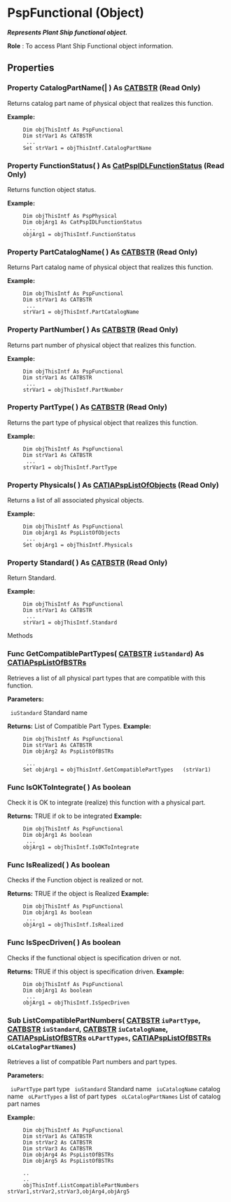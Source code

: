 # PspFunctional (Object)

**_Represents Plant Ship functional object._**

**Role** : To access Plant Ship Functional object information.

## Properties

### Property **CatalogPartName**(| ) As [CATBSTR](../System/typedef_CATBSTR_8129.md) (Read Only)

   Returns catalog part name of physical object that realizes this function.

**Example:**

```VBScript
     Dim objThisIntf As PspFunctional
     Dim strVar1 As CATBSTR
      ...
     Set strVar1 = objThisIntf.CatalogPartName

```

### Property **FunctionStatus**( ) As [CatPspIDLFunctionStatus](../CATPlantShipInterfaces/enum_CatPspIDLFunctionStatus_109872.md) (Read Only)

   Returns function object status.

**Example:**

```VBScript
     Dim objThisIntf As PspPhysical
     Dim objArg1 As CatPspIDLFunctionStatus
      ...
     objArg1 = objThisIntf.FunctionStatus

```

### Property **PartCatalogName**( ) As [CATBSTR](../System/typedef_CATBSTR_8129.md) (Read Only)

   Returns Part catalog name of physical object that realizes this function.

**Example:**

```VBScript
     Dim objThisIntf As PspFunctional
     Dim strVar1 As CATBSTR
      ...
     strVar1 = objThisIntf.PartCatalogName

```

### Property **PartNumber**( ) As [CATBSTR](../System/typedef_CATBSTR_8129.md) (Read Only)

   Returns part number of physical object that realizes this function.

**Example:**

```VBScript
     Dim objThisIntf As PspFunctional
     Dim strVar1 As CATBSTR
      ...
     strVar1 = objThisIntf.PartNumber

```

### Property **PartType**( ) As [CATBSTR](../System/typedef_CATBSTR_8129.md) (Read Only)

   Returns the part type of physical object that realizes this function.

**Example:**

```VBScript
     Dim objThisIntf As PspFunctional
     Dim strVar1 As CATBSTR
      ...
     strVar1 = objThisIntf.PartType

```

### Property **Physicals**( ) As [CATIAPspListOfObjects](../CATPlantShipInterfaces/interface_PspListOfObjects_53716.md) (Read Only)

   Returns a list of all associated physical objects.

**Example:**

```VBScript
     Dim objThisIntf As PspFunctional
     Dim objArg1 As PspListOfObjects
      ...
     Set objArg1 = objThisIntf.Physicals

```

### Property **Standard**( ) As [CATBSTR](../System/typedef_CATBSTR_8129.md) (Read Only)

   Return Standard.

**Example:**

```VBScript
     Dim objThisIntf As PspFunctional
     Dim strVar1 As CATBSTR
      ...
     strVar1 = objThisIntf.Standard

```

Methods

### Func **GetCompatiblePartTypes**( [CATBSTR](../System/typedef_CATBSTR_8129.md)  `iuStandard`) As [CATIAPspListOfBSTRs](../CATPlantShipInterfaces/interface_PspListOfBSTRs_38188.md)

   Retrieves a list of all physical part types that are compatible with this function.

**Parameters:**

` iuStandard`      Standard name

**Returns:**      List of Compatible Part Types.  **Example:**

```VBScript
     Dim objThisIntf As PspFunctional
     Dim strVar1 As CATBSTR
     Dim objArg2 As PspListOfBSTRs

      ...
     Set objArg1 = objThisIntf.GetCompatiblePartTypes   (strVar1)

```

### Func **IsOKToIntegrate**( ) As boolean

   Check it is OK to integrate (realize) this function with a physical part.

**Returns:**      TRUE if ok to be integrated  **Example:**

```VBScript
     Dim objThisIntf As PspFunctional
     Dim objArg1 As boolean
      ...
     objArg1 = objThisIntf.IsOKToIntegrate

```

### Func **IsRealized**( ) As boolean

   Checks if the Function object is realized or not.

**Returns:**      TRUE if the object is Realized  **Example:**

```VBScript
     Dim objThisIntf As PspFunctional
     Dim objArg1 As boolean
      ...
     objArg1 = objThisIntf.IsRealized

```

### Func **IsSpecDriven**( ) As boolean

   Checks if the functional object is specification driven or not.

**Returns:**      TRUE if this object is specification driven.  **Example:**

```VBScript
     Dim objThisIntf As PspFunctional
     Dim objArg1 As boolean
      ...
     objArg1 = objThisIntf.IsSpecDriven

```

### Sub **ListCompatiblePartNumbers**( [CATBSTR](../System/typedef_CATBSTR_8129.md)  `iuPartType`,  [CATBSTR](../System/typedef_CATBSTR_8129.md)  `iuStandard`,  [CATBSTR](../System/typedef_CATBSTR_8129.md)  `iuCatalogName`,  [CATIAPspListOfBSTRs](../CATPlantShipInterfaces/interface_PspListOfBSTRs_38188.md)  `oLPartTypes`,  [CATIAPspListOfBSTRs](../CATPlantShipInterfaces/interface_PspListOfBSTRs_38188.md)  `oLCatalogPartNames`)

   Retrieves a list of compatible Part numbers and part types.

**Parameters:**

` iuPartType`      part type
` iuStandard`      Standard name
` iuCatalogName`      catalog name
` oLPartTypes`      a list of part types
` oLCatalogPartNames`      List of catalog part names

**Example:**

```VBScript
     Dim objThisIntf As PspFunctional
     Dim strVar1 As CATBSTR
     Dim strVar2 As CATBSTR
     Dim strVar3 As CATBSTR
     Dim objArg4 As PspListOfBSTRs
     Dim objArg5 As PspListOfBSTRs

     ..
     ..
     objThisIntf.ListCompatiblePartNumbers strVar1,strVar2,strVar3,objArg4,objArg5

```